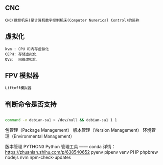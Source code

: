 
## CNC
    CNC(数控机床)是计算机数字控制机床(Computer Numerical Control)的简称


## 虚拟化
    kvm : CPU 和内存虚拟化
    CEPH: 存储虚拟化
    OVS:  网络虚拟化

## FPV 模拟器
    Liftoff模拟器


## 判断命令是否支持

```bash

command -v debian-sa1 > /dev/null && debian-sa1 1 1

```


包管理（Package Management）
版本管理（Version Management）
环境管理（Environmental Management）

版本管理
    PYTHON3
        Python 管理工具 —— conda  详情： https://zhuanlan.zhihu.com/p/638540652
        pyenv pipenv venv
    PHP
        phpbrew
    nodejs
        nvm
        npm-check-updates

